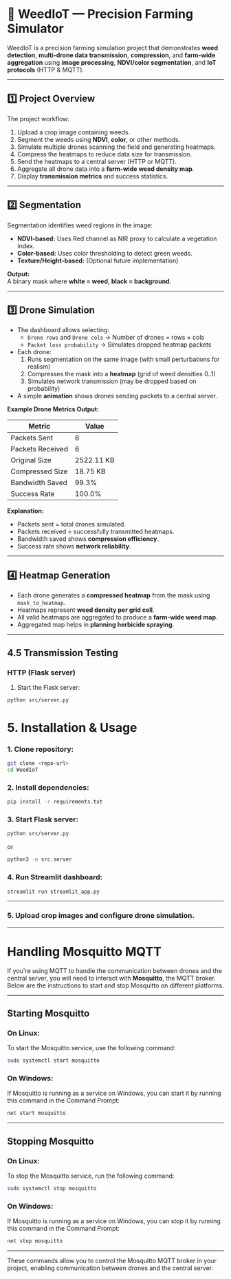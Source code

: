 # 🌱 WeedIoT — Precision Farming Simulator

WeedIoT is a precision farming simulation project that demonstrates **weed detection**, **multi-drone data transmission**, **compression**, and **farm-wide aggregation** using **image processing**, **NDVI/color segmentation**, and **IoT protocols** (HTTP & MQTT).

---

## 1️⃣ Project Overview

The project workflow:

1. Upload a crop image containing weeds.
2. Segment the weeds using **NDVI**, **color**, or other methods.
3. Simulate multiple drones scanning the field and generating heatmaps.
4. Compress the heatmaps to reduce data size for transmission.
5. Send the heatmaps to a central server (HTTP or MQTT).
6. Aggregate all drone data into a **farm-wide weed density map**.
7. Display **transmission metrics** and success statistics.

---

## 2️⃣ Segmentation

Segmentation identifies weed regions in the image:

- **NDVI-based:** Uses Red channel as NIR proxy to calculate a vegetation index.
- **Color-based:** Uses color thresholding to detect green weeds.
- **Texture/Height-based:** (Optional future implementation)

**Output:**  
A binary mask where **white = weed**, **black = background**.

---

## 3️⃣ Drone Simulation

- The dashboard allows selecting:
  - `Drone rows` and `Drone cols` → Number of drones = rows × cols
  - `Packet loss probability` → Simulates dropped heatmap packets
- Each drone:
  1. Runs segmentation on the same image (with small perturbations for realism)
  2. Compresses the mask into a **heatmap** (grid of weed densities 0..1)
  3. Simulates network transmission (may be dropped based on probability)
- A simple **animation** shows drones sending packets to a central server.

**Example Drone Metrics Output:**

| Metric | Value |
|--------|-------|
| Packets Sent | 6 |
| Packets Received | 6 |
| Original Size | 2522.11 KB |
| Compressed Size | 18.75 KB |
| Bandwidth Saved | 99.3% |
| Success Rate | 100.0% |

**Explanation:**  
- Packets sent = total drones simulated.  
- Packets received = successfully transmitted heatmaps.  
- Bandwidth saved shows **compression efficiency**.  
- Success rate shows **network reliability**.

---

## 4️⃣ Heatmap Generation

- Each drone generates a **compressed heatmap** from the mask using `mask_to_heatmap`.
- Heatmaps represent **weed density per grid cell**.
- All valid heatmaps are aggregated to produce a **farm-wide weed map**.
- Aggregated map helps in **planning herbicide spraying**.

---

## 4.5 Transmission Testing

### HTTP (Flask server)

1. Start the Flask server:

```bash
python src/server.py
```

# 5. Installation & Usage

###  1. Clone repository:

```bash
git clone <repo-url>
cd WeedIoT
```

### 2. Install dependencies:

```bash
pip install -r requirements.txt
```

### 3. Start Flask server:

```bash
python src/server.py 
```
or 
```bash
python3 -m src.server
```

### 4. Run Streamlit dashboard:

```bash
streamlit run streamlit_app.py
```

---

### 5. Upload crop images and configure drone simulation.

---

# Handling Mosquitto MQTT

If you're using MQTT to handle the communication between drones and the central server, you will need to interact with **Mosquitto**, the MQTT broker. Below are the instructions to start and stop Mosquitto on different platforms.

---

## Starting Mosquitto

### On Linux:
To start the Mosquitto service, use the following command:

```bash
sudo systemctl start mosquitto
```

### On Windows:
If Mosquitto is running as a service on Windows, you can start it by running this command in the Command Prompt:

```bash
net start mosquitto
```

---

## Stopping Mosquitto

### On Linux:
To stop the Mosquitto service, run the following command:

```bash
sudo systemctl stop mosquitto
```

### On Windows:
If Mosquitto is running as a service on Windows, you can stop it by running this command in the Command Prompt:

```bash
net stop mosquitto
```

---

These commands allow you to control the Mosquitto MQTT broker in your project, enabling communication between drones and the central server.
